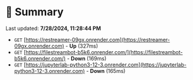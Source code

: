 # 📖 Summary
Last updated: **7/28/2024, 11:28:44 PM**

- `GET` [https://restreamer-09gx.onrender.com](https://restreamer-09gx.onrender.com) - **Up** (327ms)
- `GET` [https://filestreambot-b5k6.onrender.com/](https://filestreambot-b5k6.onrender.com/) - **Down** (169ms)
- `GET` [https://jupyterlab-python3-12-3.onrender.com](https://jupyterlab-python3-12-3.onrender.com) - **Down** (165ms)
